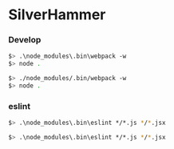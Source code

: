 # SilverHammer

### Develop

```sh
$> .\node_modules\.bin\webpack -w
$> node .
```
```sh
$> ./node_modules/.bin/webpack -w
$> node .
```

### eslint

```sh
$> .\node_modules\.bin\eslint */*.js */*.jsx
```
```sh
$> .\node_modules\.bin\eslint */*.js */*.jsx
```